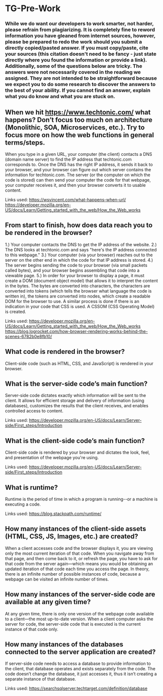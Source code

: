 # TG-Pre-Work

### While we do want our developers to work smarter, not harder, please refrain from plagiarizing.  It is completely fine to reword information you have gleaned from internet sources, however, please be prepared to redo the work should you submit a directly copied/pasted answer.  If you must copy/paste, cite your sources (this citation doesn't need to be fancy - just state directly where you found the information or provide a link).  Additionally, some of the questions below are tricky.  The answers were not necessarily covered in the reading we assigned.  They are not intended to be straightforward because we expect you to do some research to discover the answers to the best of your ability.  If you cannot find an answer, explain what you do know and what you are stuck on.  

## When we hit https://www.techtonic.com/ what happens? Don’t focus too much on architecture (Monolithic, SOA, Microservices, etc.). Try to focus more on how the web functions in general terms/steps.

When you type in a given URL, your computer (the client) contacts a DNS (domain name server) to find the IP address that techtonic.com corresponds to.  Once the DNS has the right IP address, it sends it back to your browser, and your browser can figure out which server contains the information for techtonic.com.  The server (or the computer on which the code is stored) can then send your computer the code for that webpage, your computer receives it, and then your browser converts it to usable content.

Links used: https://wsvincent.com/what-happens-when-url/
https://developer.mozilla.org/en-US/docs/Learn/Getting_started_with_the_web/How_the_Web_works

## From start to finish, how does data reach you to be rendered in the browser?

1.) Your computer contacts the DNS to get the IP address of the website.
2.) The DNS looks at techtonic.com and says "here's the IP address connected to this webpage."
3.) Your computer (via your browser) reaches out to the server on the other end in which the code for that IP address is stored.
4.) The server begins sending the code to your browser (via small packets called bytes), and your browser begins assembling that code into a viewable page.
5.) In order for your browser to display a page, it must create a DOM (document object model) that allows it to interpret the content in the bytes.  The bytes are converted into characters, the characters are converted into tokens (which tells the browser what language the code is written in), the tokens are converted into nodes, which create a readable DOM for the browser to use.  A similar process is done if there is an indication in your code that CSS is used.  A CSSOM (CSS Operating Model) is created.

Links used: https://developer.mozilla.org/en-US/docs/Learn/Getting_started_with_the_web/How_the_Web_works
https://blog.logrocket.com/how-browser-rendering-works-behind-the-scenes-6782b0e8fb10/

## What code is rendered in the browser?

Client-side code (such as HTML, CSS, and JavaScript) is rendered in your browser.

## What is the server-side code’s main function?

Server-side code dictates exactly which information will be sent to the client.  It allows for efficient storage and delivery of information (using databases), customizes the results that the client receives, and enables controlled access to content.

Links used: https://developer.mozilla.org/en-US/docs/Learn/Server-side/First_steps/Introduction

## What is the client-side code’s main function?

Client-side code is rendered by your browser and dictates the look, feel, and presentation of the webpage you're using.

Links used: https://developer.mozilla.org/en-US/docs/Learn/Server-side/First_steps/Introduction

## What is runtime?

Runtime is the period of time in which a program is running--or a machine is executing a code.  

Links used: https://blog.stackpath.com/runtime/

## How many instances of the client-side assets (HTML, CSS, JS, Images, etc.) are created?

When a client accesses code and the browser displays it, you are viewing only the most current iteration of that code.  When you navigate away from that page, and then come back to it, or refresh the page, you have to ask for that code from the server again—which means you would be obtaining an updated iteration of that code each time you access the page.  In theory, there is an infinite number of possible instances of code, because a webpage can be visited an infinite number of times.

## How many instances of the server-side code are available at any given time?

At any given time, there is only one version of the webpage code available to a client—the most up-to-date version.  When a client computer asks the server for code, the server-side code that is executed is the current instance of that code only.

## How many instances of the databases connected to the server application are created?

If server-side code needs to access a database to provide information to the client, that database operates and exists separately from the code.  The code doesn’t change the database, it just accesses it, thus it isn’t creating a separate instance of that database.

Links used: https://searchsqlserver.techtarget.com/definition/database
